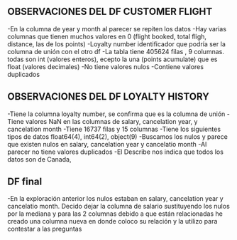 ## OBSERVACIONES DEL DF CUSTOMER FLIGHT
-En la columna de year y month al parecer se repiten los datos
-Hay varias columnas que tienen muchos valores en 0 (flight booked, total fligh, distance, las de los points)
-Loyalty number identificador que podría ser la columna de unión con el otro df
-La tabla tiene 405624 filas , 9 columnas. todas son int (valores enteros), ecepto la una (points acumulate) que es float (valores decimales)
-No tiene valores nulos
-Contiene valores duplicados


## OBSERVACIONES DEL DF LOYALTY HISTORY
-Tiene la columna loyalty number, se confirma que es la columna de unión
-Tiene valores NaN en las columnas de salary, cancelation year, y cancelation month
-Tiene 16737 filas y 15 columnas
-Tiene los siguientes tipos de datos float64(4), int64(2), object(9)
-Buscamos los nulos y parece que existen nulos en salary, cancelation year y cancelatio month
-Al parecer no tiene valores duplicados
-El Describe nos indica que todos los datos son de Canada, 


## DF final
-En la exploración anterior los nulos estaban en salary, cancelation year y cancelatio month. Decido dejar la columna de salario sustituyendo los nulos por la mediana y para las 2 columnas debido a que están relacionadas he creado una columna nueva en donde coloco su relación y la utilizo para contestar a las preguntas
